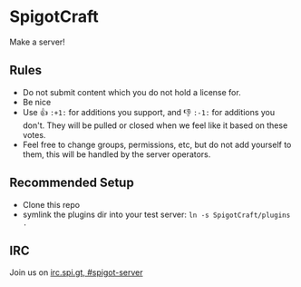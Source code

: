 # SpigotCraft
Make a server!

Rules
-----
* Do not submit content which you do not hold a license for.
* Be nice
* Use :+1: `:+1:` for additions you support, and :-1: `:-1:` for additions you don't. They will be pulled or closed when we feel like it based on these votes.
* Feel free to change groups, permissions, etc, but do not add yourself to them, this will be handled by the server operators.

Recommended Setup
-----------------
* Clone this repo
* symlink the plugins dir into your test server: `ln -s SpigotCraft/plugins .`

IRC
---
Join us on [irc.spi.gt, #spigot-server](https://irc.spi.gt/iris/?nick=&channels=spigot-server)

